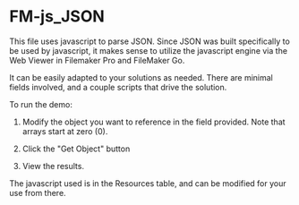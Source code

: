 FM-js_JSON
===========
This file uses javascript to parse JSON. Since JSON was built specifically to be used by javascript, it makes sense to utilize the javascript engine via the Web Viewer in Filemaker Pro and FileMaker Go.

It can be easily adapted to your solutions as needed. There are minimal fields involved, and a couple scripts that drive the solution. 

To run the demo:

1. Modify the object you want to reference in the field provided. Note that arrays start at zero (0).

2. Click the "Get Object" button

3. View the results. 

The javascript used is in the Resources table, and can be modified for your use from there.

